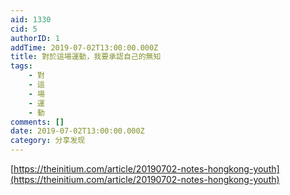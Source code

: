 ```yaml
---
aid: 1330
cid: 5
authorID: 1
addTime: 2019-07-02T13:00:00.000Z
title: 對於這場運動，我要承認自己的無知
tags:
    - 對
    - 這
    - 場
    - 運
    - 動
comments: []
date: 2019-07-02T13:00:00.000Z
category: 分享发现
---
```


[https://theinitium.com/article/20190702-notes-hongkong-youth](https://theinitium.com/article/20190702-notes-hongkong-youth)
